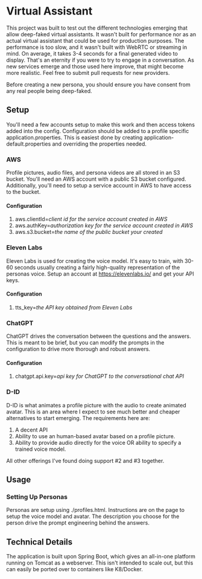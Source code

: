 # Virtual Assistant
This project was built to test out the different technologies emerging that allow deep-faked virtual assistants. It wasn't built for performance nor as an actual virtual assistant that could be used for production purposes.  The performance is too slow, and it wasn't built with WebRTC or streaming in mind.  On average, it takes 3-4 seconds for a final generated video to display.  That's an eternity if you were to try to engage in a conversation.  As new services emerge and those used here improve, that might become more realistic.  Feel free to submit pull requests for new providers.

Before creating a new persona, you should ensure you have consent from any real people being deep-faked.

## Setup
You'll need a few accounts setup to make this work and then access tokens added into the config.  Configuration should be added to a profile specific application.properties.  This is easiest done by creating application-default.properties and overriding the properties needed.

### AWS
Profile pictures, audio files, and persona videos are all stored in an S3 bucket.  You'll need an AWS account with a public S3 bucket configured.  Additionally, you'll need to setup a service account in AWS to have access to the bucket.
#### Configuration
1. aws.clientId=_client id for the service account created in AWS_
2. aws.authKey=_authorization key for the service account created in AWS_
3. aws.s3.bucket=_the name of the public bucket your created_

### Eleven Labs
Eleven Labs is used for creating the voice model.  It's easy to train, with 30-60 seconds usually creating a fairly high-quality representation of the personas voice.  Setup an account at https://elevenlabs.io/ and get your API keys.
#### Configuration
1. tts_key=_the API key obtained from Eleven Labs_

### ChatGPT
ChatGPT drives the conversation between the questions and the answers.  This is meant to be brief, but you can modify the prompts in the configuration to drive more thorough and robust answers.
#### Configuration
1. chatgpt.api.key=_api key for ChatGPT to the conversational chat API_

### D-ID
D-ID is what animates a profile picture with the audio to create animated avatar.  This is an area where I expect to see much better and cheaper alternatives to start emerging.  The requirements here are:
1. A decent API
2. Ability to use an human-based avatar based on a profile picture. 
3. Ability to provide audio directly for the voice OR ability to specify a trained voice model.

All other offerings I've found doing support #2 and #3 together.

## Usage
### Setting Up Personas
Personas are setup using ./profiles.html.  Instructions are on the page to setup the voice model and avatar.  The description you choose for the person drive the prompt engineering behind the answers.

## Technical Details
The application is built upon Spring Boot, which gives an all-in-one platform running on Tomcat as a webserver.  This isn't intended to scale out, but this can easily be ported over to containers like K8/Docker.
